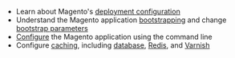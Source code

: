 <div markdown="1">
	
*	Learn about Magento's <a href="{{ page.baseurl }}config-guide/config/config-php.html">deployment configuration</a>
*	Understand the Magento application <a href="{{ page.baseurl }}config-guide/bootstrap/magento-bootstrap.html">bootstrapping</a> and change <a href="{{ page.baseurl }}config-guide/bootstrap/magento-how-to-set.html">bootstrap parameters</a>
*	<a href="{{ page.baseurl }}config-guide/cli/config-cli.html">Configure</a> the Magento application using the command line
*	Configure <a href="{{ page.baseurl }}config-guide/config/caching.html">caching</a>, including <a href="{{ page.baseurl }}config-guide/database/database.html">database</a>, <a href="{{ page.baseurl }}config-guide/redis/config-redis.html">Redis</a>, and <a href="{{ page.baseurl }}config-guide/varnish/config-varnish.html">Varnish</a>